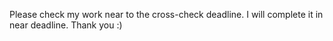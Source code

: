 Please check my work near to the cross-check deadline. I will complete it in near deadline. Thank you :)
